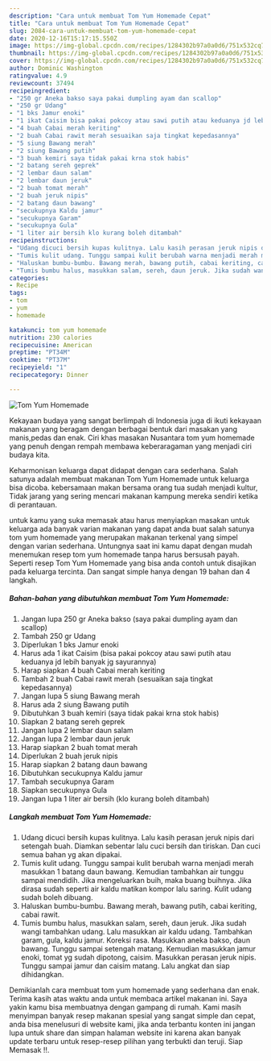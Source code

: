 ```yaml
---
description: "Cara untuk membuat Tom Yum Homemade Cepat"
title: "Cara untuk membuat Tom Yum Homemade Cepat"
slug: 2084-cara-untuk-membuat-tom-yum-homemade-cepat
date: 2020-12-16T15:17:15.550Z
image: https://img-global.cpcdn.com/recipes/1284302b97a0a0d6/751x532cq70/tom-yum-homemade-foto-resep-utama.jpg
thumbnail: https://img-global.cpcdn.com/recipes/1284302b97a0a0d6/751x532cq70/tom-yum-homemade-foto-resep-utama.jpg
cover: https://img-global.cpcdn.com/recipes/1284302b97a0a0d6/751x532cq70/tom-yum-homemade-foto-resep-utama.jpg
author: Dominic Washington
ratingvalue: 4.9
reviewcount: 37494
recipeingredient:
- "250 gr Aneka bakso saya pakai dumpling ayam dan scallop"
- "250 gr Udang"
- "1 bks Jamur enoki"
- "1 ikat Caisim bisa pakai pokcoy atau sawi putih atau keduanya jd lebih banyak jg sayurannya"
- "4 buah Cabai merah keriting"
- "2 buah Cabai rawit merah sesuaikan saja tingkat kepedasannya"
- "5 siung Bawang merah"
- "2 siung Bawang putih"
- "3 buah kemiri saya tidak pakai krna stok habis"
- "2 batang sereh geprek"
- "2 lembar daun salam"
- "2 lembar daun jeruk"
- "2 buah tomat merah"
- "2 buah jeruk nipis"
- "2 batang daun bawang"
- "secukupnya Kaldu jamur"
- "secukupnya Garam"
- "secukupnya Gula"
- "1 liter air bersih klo kurang boleh ditambah"
recipeinstructions:
- "Udang dicuci bersih kupas kulitnya. Lalu kasih perasan jeruk nipis dari setengah buah. Diamkan sebentar lalu cuci bersih dan tiriskan. Dan cuci semua bahan yg akan dipakai."
- "Tumis kulit udang. Tunggu sampai kulit berubah warna menjadi merah masukkan 1 batang daun bawang. Kemudian tambahkan air tunggu sampai mendidih. Jika mengeluarkan buih, maka buang buihnya. Jika dirasa sudah seperti air kaldu matikan kompor lalu saring. Kulit udang sudah boleh dibuang."
- "Haluskan bumbu-bumbu. Bawang merah, bawang putih, cabai keriting, cabai rawit."
- "Tumis bumbu halus, masukkan salam, sereh, daun jeruk. Jika sudah wangi tambahkan udang. Lalu masukkan air kaldu udang. Tambahkan garam, gula, kaldu jamur. Koreksi rasa. Masukkan aneka bakso, daun bawang. Tunggu sampai setengah matang. Kemudian masukkan jamur enoki, tomat yg sudah dipotong, caisim. Masukkan perasan jeruk nipis. Tunggu sampai jamur dan caisim matang. Lalu angkat dan siap dihidangkan."
categories:
- Recipe
tags:
- tom
- yum
- homemade

katakunci: tom yum homemade 
nutrition: 230 calories
recipecuisine: American
preptime: "PT34M"
cooktime: "PT37M"
recipeyield: "1"
recipecategory: Dinner

---
```



![Tom Yum Homemade](https://img-global.cpcdn.com/recipes/1284302b97a0a0d6/751x532cq70/tom-yum-homemade-foto-resep-utama.jpg)

Kekayaan budaya yang sangat berlimpah di Indonesia juga di ikuti kekayaan makanan yang beragam dengan berbagai bentuk dari masakan yang manis,pedas dan enak. Ciri khas masakan Nusantara tom yum homemade yang penuh dengan rempah membawa keberaragaman yang menjadi ciri budaya kita.


Keharmonisan keluarga dapat didapat dengan cara sederhana. Salah satunya adalah membuat makanan Tom Yum Homemade untuk keluarga bisa dicoba. kebersamaan makan bersama orang tua sudah menjadi kultur, Tidak jarang yang sering mencari makanan kampung mereka sendiri ketika di perantauan.



untuk kamu yang suka memasak atau harus menyiapkan masakan untuk keluarga ada banyak varian makanan yang dapat anda buat salah satunya tom yum homemade yang merupakan makanan terkenal yang simpel dengan varian sederhana. Untungnya saat ini kamu dapat dengan mudah menemukan resep tom yum homemade tanpa harus bersusah payah.
Seperti resep Tom Yum Homemade yang bisa anda contoh untuk disajikan pada keluarga tercinta. Dan sangat simple hanya dengan 19 bahan dan 4 langkah.


<!--inarticleads1-->

##### Bahan-bahan yang dibutuhkan membuat Tom Yum Homemade:

1. Jangan lupa 250 gr Aneka bakso (saya pakai dumpling ayam dan scallop)
1. Tambah 250 gr Udang
1. Diperlukan 1 bks Jamur enoki
1. Harus ada 1 ikat Caisim (bisa pakai pokcoy atau sawi putih atau keduanya jd lebih banyak jg sayurannya)
1. Harap siapkan 4 buah Cabai merah keriting
1. Tambah 2 buah Cabai rawit merah (sesuaikan saja tingkat kepedasannya)
1. Jangan lupa 5 siung Bawang merah
1. Harus ada 2 siung Bawang putih
1. Dibutuhkan 3 buah kemiri (saya tidak pakai krna stok habis)
1. Siapkan 2 batang sereh geprek
1. Jangan lupa 2 lembar daun salam
1. Jangan lupa 2 lembar daun jeruk
1. Harap siapkan 2 buah tomat merah
1. Diperlukan 2 buah jeruk nipis
1. Harap siapkan 2 batang daun bawang
1. Dibutuhkan secukupnya Kaldu jamur
1. Tambah secukupnya Garam
1. Siapkan secukupnya Gula
1. Jangan lupa 1 liter air bersih (klo kurang boleh ditambah)




<!--inarticleads2-->

##### Langkah membuat  Tom Yum Homemade:

1. Udang dicuci bersih kupas kulitnya. Lalu kasih perasan jeruk nipis dari setengah buah. Diamkan sebentar lalu cuci bersih dan tiriskan. Dan cuci semua bahan yg akan dipakai.
1. Tumis kulit udang. Tunggu sampai kulit berubah warna menjadi merah masukkan 1 batang daun bawang. Kemudian tambahkan air tunggu sampai mendidih. Jika mengeluarkan buih, maka buang buihnya. Jika dirasa sudah seperti air kaldu matikan kompor lalu saring. Kulit udang sudah boleh dibuang.
1. Haluskan bumbu-bumbu. Bawang merah, bawang putih, cabai keriting, cabai rawit.
1. Tumis bumbu halus, masukkan salam, sereh, daun jeruk. Jika sudah wangi tambahkan udang. Lalu masukkan air kaldu udang. Tambahkan garam, gula, kaldu jamur. Koreksi rasa. Masukkan aneka bakso, daun bawang. Tunggu sampai setengah matang. Kemudian masukkan jamur enoki, tomat yg sudah dipotong, caisim. Masukkan perasan jeruk nipis. Tunggu sampai jamur dan caisim matang. Lalu angkat dan siap dihidangkan.




Demikianlah cara membuat tom yum homemade yang sederhana dan enak. Terima kasih atas waktu anda untuk membaca artikel makanan ini. Saya yakin kamu bisa membuatnya dengan gampang di rumah. Kami masih menyimpan banyak resep makanan spesial yang sangat simple dan cepat, anda bisa menelusuri di website kami, jika anda terbantu konten ini jangan lupa untuk share dan simpan halaman website ini karena akan banyak update terbaru untuk resep-resep pilihan yang terbukti dan teruji. Siap Memasak !!. 
